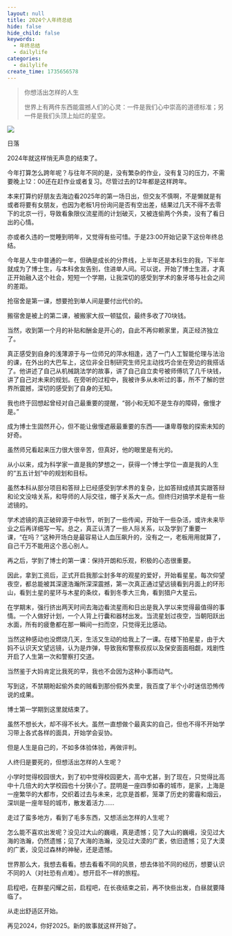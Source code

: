 ```yaml
---
layout: null
title: 2024个人年终总结
hide: false
hide_child: false
keywords:
  - 年终总结
  - dailylife
categories:
  - dailylife
create_time: 1735656578
---
```



> 你想活出怎样的人生
> 
> 世界上有两件东西能震撼人们的心灵：一件是我们心中崇高的道德标准；另一件是我们头顶上灿烂的星空。 

<img src="/assets/H7vcb12Pjo5CBJxgSSzcEpfxnoe.jpeg" src-width="4000" class="markdown-img m-auto" src-height="2250" align="center"/>

日落

2024年就这样悄无声息的结束了。

今年打算怎么跨年呢？与往年不同的是，没有繁杂的作业，没有复习的压力，不需要晚上12：00还在赶作业或者复习。尽管过去的12年都是这样跨年。

本来打算约好朋友去海边看2025年的第一场日出，但交友不慎啊，不是懒就是有或者将要有女朋友，也因为老板1月份询问是否有空出差，结果过几天不得不去零下的北京一行，导致看象限仪流星雨的计划破灭，又被连偷两个外卖，没有了看日出的心情。

亦或者久违的一觉睡到明年，又觉得有些可惜。于是23:00开始记录下这份年终总结。

今年是人生中普通的一年，但确是成长的分界线，上半年还是本科生的我，下半年就成为了博士生，与本科舍友告别，住进单人间。可以说，开始了博士生涯，才真正开始融入这个社会，短短一个学期，让我深切的感受到学术的象牙塔与社会之间的差距。

抢宿舍是第一课，想要抢到单人间是要付出代价的。

搬宿舍是被上的第二课，被搬家大叔一顿猛侃，最终多收了70块钱。

当然，收到第一个月的补贴和酬金是开心的，自此不再仰赖家里，真正经济独立了。

真正感受到自身的浅薄源于与一位师兄的萍水相逢，选了一门人工智能伦理与法治的课，在外出的大巴车上，这位非全日制研究生师兄主动找巧合坐在旁边的我搭话了。他讲述了自己从机械跳法学的故事，讲了自己自立卖号被师傅坑了几千块钱，讲了自己对未来的规划。在旁听的过程中，我被许多从未听过的事，所不了解的世界所震撼，深切的感受到了自身的无知。

我也终于回想起曾经对自己最重要的提醒，“弱小和无知不是生存的障碍，傲慢才是。”

成为博士生固然开心，但不能让傲慢遮蔽最重要的东西——谦卑尊敬的探索未知的好奇。

虽然师兄看起来压力很大很辛苦，但真好，他的眼里是有光的。

从小以来，成为科学家一直是我的梦想之一，获得一个博士学位一直是我的人生的“五五计划”中的规划和目标。

虽然本科从部分项目和答辩上已经感受到学术界的复杂，比如答辩成绩其实跟答辩和论文没啥关系，和导师的人际交往，帽子关系大一点。但终归对搞学术是有一些滤镜的。

学术滤镜的真正破碎源于中秋节，听到了一些传闻，开始干一些杂活，或许未来毕业之后再详细写一写。总之，真正认清了一些人际关系，以及学到了重要一课，“在吗？”这种开场白是最容易让人血压飙升的，没有之一，老板用用就算了，自己千万不能用这个恶心别人。

再之后，学到了博士的第一课：保持开朗和乐观，积极的心态很重要。

因此，拿到工资后，正式开启我那尘封多年的观星的爱好，开始看星星。每次仰望夜空，都总能被其深邃浩瀚所深深震撼，第一次真正通过望远镜看到月面上的环形山，看到土星的星环与木星的条纹，看到冬季大三角，看到猎户大星云。

在学期末，强行挤出两天时间去海边看流星雨和日出是我入学以来觉得最值得的事情。一个人做好计划，一个人背上行囊和器材出发。当流星划过夜空，当朝阳跃出水面，所有的疲惫都在那一瞬间一扫而空，只觉得无比感动。

当然这种感动也没燃烧几天，生活又生动的给我上了一课。在楼下拍星星，由于大妈不认识天文望远镜，认为是炸弹，导致我和警察叔叔以及保安面面相觑，戏剧性开启了人生第一次和警察打交道。

当然鉴于大妈肯定比我死的早，我也不会因为这种小事而动气。

写到这，不禁期盼起偷外卖的贼看到那份假外卖里，我百度了半个小时迷信恐怖传说的成果。

博士第一学期到这里就结束了。

虽然不想长大，却不得不长大。虽然一直想做个最真实的自己，但也不得不开始学习带上各式各样的面具，开始学会妥协。

但是人生是自己的，不如多体验体验，再做评判。

人终归是要死的，但想活出怎样的人生呢？

小学时觉得校园很大，到了初中觉得校园更大，高中尤甚，到了现在，只觉得比高中十几倍大的大学校园也十分狭小了。昆明是一座四季如春的城市，是家，上海是一座繁华的大都市，交织着过去与未来，北京是首都，笼罩了历史的雾霾和烟云，深圳是一座年轻的城市，散发着活力......

走过了蛮多地方，看到了毛多东西，又想活出怎样的人生呢？

怎么能不喜欢出发呢？没见过大山的巍峨，真是遗憾；见了大山的巍峨，没见过大海的浩瀚，仍然遗憾；见了大海的浩瀚，没见过大漠的广袤，依旧遗憾；见了大漠的广袤，没见过森林的神秘，还是遗憾。

世界那么大，我想去看看。想去看看不同的风景，想去体验不同的经历，想要认识不同的人（对社恐有点难）。想开启不一样的旅程。

启程吧，在群星闪耀之前，启程吧，在长夜结束之前，再不快些出发，白昼就要降临了。

从走出舒适区开始。

再见2024，你好2025。新的故事就这样开始了。

